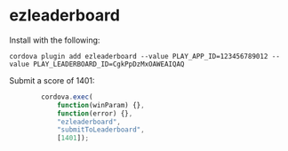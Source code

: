 # ezleaderboard

Install with the following:

```console
cordova plugin add ezleaderboard --value PLAY_APP_ID=123456789012 --value PLAY_LEADERBOARD_ID=CgkPpDzMxOAWEAIQAQ
```

Submit a score of 1401:

```javascript
        cordova.exec(
            function(winParam) {},
            function(error) {},
            "ezleaderboard",
            "submitToLeaderboard",
            [1401]);
```

